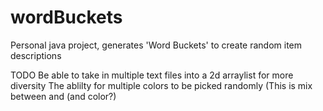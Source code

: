 # wordBuckets
Personal java project, generates 'Word Buckets' to create random item descriptions

TODO
Be able to take in multiple text files into a 2d arraylist for more diversity
The ablilty for multiple colors to be picked randomly (This <thing> is mix between <color> and <color> (and color?)
